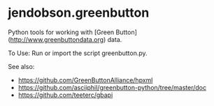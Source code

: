 # jendobson.greenbutton
Python tools for working with [Green Button] (http://www.greenbuttondata.org) data.

To Use:
Run or import the script greenbutton.py.

See also:
* https://github.com/GreenButtonAlliance/hpxml
* https://github.com/asciiphil/greenbutton-python/tree/master/doc
* https://github.com/teeterc/gbapi


